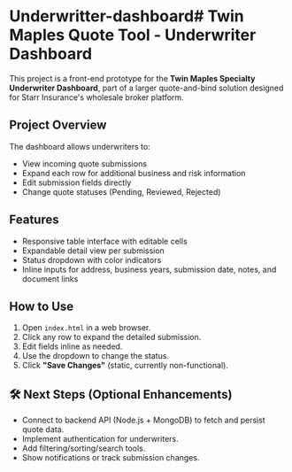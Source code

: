 # Underwritter-dashboard# Twin Maples Quote Tool - Underwriter Dashboard

This project is a front-end prototype for the **Twin Maples Specialty Underwriter Dashboard**, part of a larger quote-and-bind solution designed for Starr Insurance's wholesale broker platform.

##  Project Overview
The dashboard allows underwriters to:
- View incoming quote submissions
- Expand each row for additional business and risk information
- Edit submission fields directly
- Change quote statuses (Pending, Reviewed, Rejected)

##  Features
- Responsive table interface with editable cells
- Expandable detail view per submission
- Status dropdown with color indicators
- Inline inputs for address, business years, submission date, notes, and document links


##  How to Use
1. Open `index.html` in a web browser.
2. Click any row to expand the detailed submission.
3. Edit fields inline as needed.
4. Use the dropdown to change the status.
5. Click **"Save Changes"** (static, currently non-functional).

## 🛠️ Next Steps (Optional Enhancements)
- Connect to backend API (Node.js + MongoDB) to fetch and persist quote data.
- Implement authentication for underwriters.
- Add filtering/sorting/search tools.
- Show notifications or track submission changes.




 